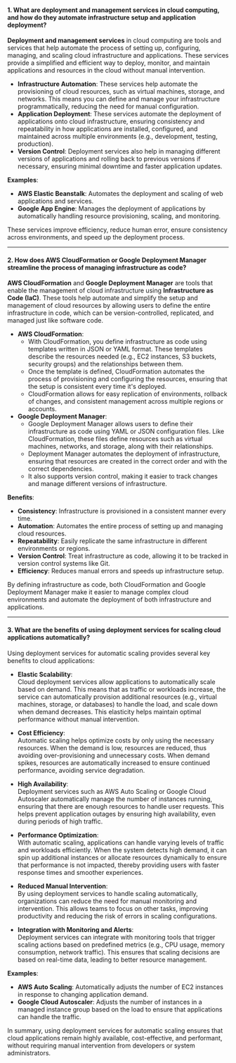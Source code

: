 #### 1. **What are deployment and management services in cloud computing, and how do they automate infrastructure setup and application deployment?**

**Deployment and management services** in cloud computing are tools and services that help automate the process of setting up, configuring, managing, and scaling cloud infrastructure and applications. These services provide a simplified and efficient way to deploy, monitor, and maintain applications and resources in the cloud without manual intervention.

- **Infrastructure Automation**: These services help automate the provisioning of cloud resources, such as virtual machines, storage, and networks. This means you can define and manage your infrastructure programmatically, reducing the need for manual configuration.
- **Application Deployment**: These services automate the deployment of applications onto cloud infrastructure, ensuring consistency and repeatability in how applications are installed, configured, and maintained across multiple environments (e.g., development, testing, production).
- **Version Control**: Deployment services also help in managing different versions of applications and rolling back to previous versions if necessary, ensuring minimal downtime and faster application updates.

**Examples**:

- **AWS Elastic Beanstalk**: Automates the deployment and scaling of web applications and services.
- **Google App Engine**: Manages the deployment of applications by automatically handling resource provisioning, scaling, and monitoring.

These services improve efficiency, reduce human error, ensure consistency across environments, and speed up the deployment process.

---

#### 2. **How does AWS CloudFormation or Google Deployment Manager streamline the process of managing infrastructure as code?**

**AWS CloudFormation** and **Google Deployment Manager** are tools that enable the management of cloud infrastructure using **Infrastructure as Code (IaC)**. These tools help automate and simplify the setup and management of cloud resources by allowing users to define the entire infrastructure in code, which can be version-controlled, replicated, and managed just like software code.

- **AWS CloudFormation**:
    - With CloudFormation, you define infrastructure as code using templates written in JSON or YAML format. These templates describe the resources needed (e.g., EC2 instances, S3 buckets, security groups) and the relationships between them.
    - Once the template is defined, CloudFormation automates the process of provisioning and configuring the resources, ensuring that the setup is consistent every time it's deployed.
    - CloudFormation allows for easy replication of environments, rollback of changes, and consistent management across multiple regions or accounts.
- **Google Deployment Manager**:
    - Google Deployment Manager allows users to define their infrastructure as code using YAML or JSON configuration files. Like CloudFormation, these files define resources such as virtual machines, networks, and storage, along with their relationships.
    - Deployment Manager automates the deployment of infrastructure, ensuring that resources are created in the correct order and with the correct dependencies.
    - It also supports version control, making it easier to track changes and manage different versions of infrastructure.

**Benefits**:

- **Consistency**: Infrastructure is provisioned in a consistent manner every time.
- **Automation**: Automates the entire process of setting up and managing cloud resources.
- **Repeatability**: Easily replicate the same infrastructure in different environments or regions.
- **Version Control**: Treat infrastructure as code, allowing it to be tracked in version control systems like Git.
- **Efficiency**: Reduces manual errors and speeds up infrastructure setup.

By defining infrastructure as code, both CloudFormation and Google Deployment Manager make it easier to manage complex cloud environments and automate the deployment of both infrastructure and applications.

---

#### 3. **What are the benefits of using deployment services for scaling cloud applications automatically?**

Using deployment services for automatic scaling provides several key benefits to cloud applications:

- **Elastic Scalability**:  
    Cloud deployment services allow applications to automatically scale based on demand. This means that as traffic or workloads increase, the service can automatically provision additional resources (e.g., virtual machines, storage, or databases) to handle the load, and scale down when demand decreases. This elasticity helps maintain optimal performance without manual intervention.
    
- **Cost Efficiency**:  
    Automatic scaling helps optimize costs by only using the necessary resources. When the demand is low, resources are reduced, thus avoiding over-provisioning and unnecessary costs. When demand spikes, resources are automatically increased to ensure continued performance, avoiding service degradation.
    
- **High Availability**:  
    Deployment services such as AWS Auto Scaling or Google Cloud Autoscaler automatically manage the number of instances running, ensuring that there are enough resources to handle user requests. This helps prevent application outages by ensuring high availability, even during periods of high traffic.
    
- **Performance Optimization**:  
    With automatic scaling, applications can handle varying levels of traffic and workloads efficiently. When the system detects high demand, it can spin up additional instances or allocate resources dynamically to ensure that performance is not impacted, thereby providing users with faster response times and smoother experiences.
    
- **Reduced Manual Intervention**:  
    By using deployment services to handle scaling automatically, organizations can reduce the need for manual monitoring and intervention. This allows teams to focus on other tasks, improving productivity and reducing the risk of errors in scaling configurations.
    
- **Integration with Monitoring and Alerts**:  
    Deployment services can integrate with monitoring tools that trigger scaling actions based on predefined metrics (e.g., CPU usage, memory consumption, network traffic). This ensures that scaling decisions are based on real-time data, leading to better resource management.
    

**Examples**:

- **AWS Auto Scaling**: Automatically adjusts the number of EC2 instances in response to changing application demand.
- **Google Cloud Autoscaler**: Adjusts the number of instances in a managed instance group based on the load to ensure that applications can handle the traffic.

In summary, using deployment services for automatic scaling ensures that cloud applications remain highly available, cost-effective, and performant, without requiring manual intervention from developers or system administrators.